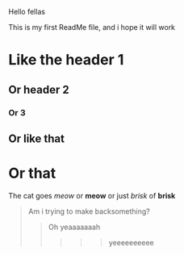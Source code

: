   Hello fellas 

This is my first ReadMe file, and i hope it will work

# Like the header 1

## Or header 2

### Or 3

Or like that
------------


Or that
=============

The cat goes _meow_ or __meow__ or just *brisk* of **brisk**


>Am i trying to make backsomething?
>
>>Oh yeaaaaaaah
>>>>>yeeeeeeeeee

